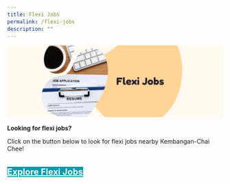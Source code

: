 ```yaml
---
title: Flexi Jobs
permalink: /flexi-jobs
description: ""
---
```

![](/images/Banners/Flexi%20Jobsv2.png)

<b>Looking for flexi jobs?</b>

Click on the button below to look for flexi jobs nearby Kembangan-Chai Chee!
<div style="padding: 20px 0 0 0">
	<a href="https://www.fastjobs.sg/singapore-jobs/en/bedok--geylang--marine-parade--paya-lebar--tampines/all-categories-jobs/Flexi-Jobs-jobs-search" style="font-size:20px; width:35%; height:60px; background-color:#0899AA; color:white" class="bp-button"><b>Explore Flexi Jobs</b></a>
</div>
